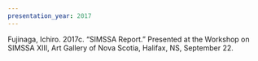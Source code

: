 ```yaml
---
presentation_year: 2017
---
```

Fujinaga, Ichiro. 2017c. “SIMSSA Report.” Presented at the Workshop on SIMSSA XIII, Art Gallery of Nova Scotia, Halifax, NS, September 22.
